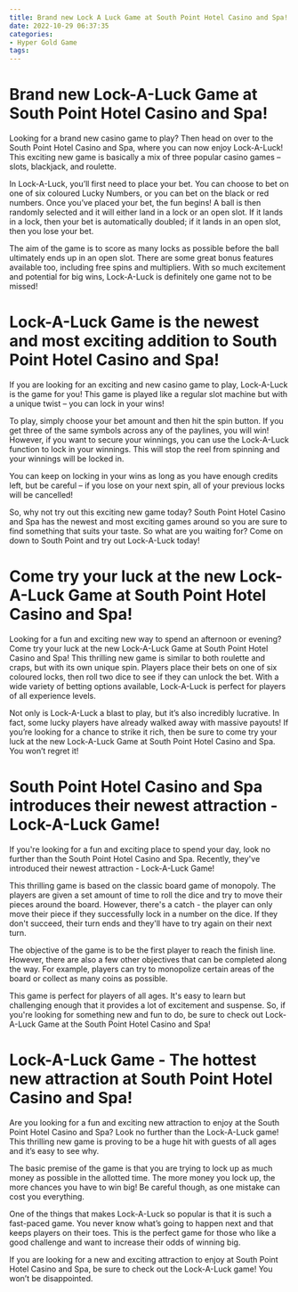 ```yaml
---
title: Brand new Lock A Luck Game at South Point Hotel Casino and Spa!
date: 2022-10-29 06:37:35
categories:
- Hyper Gold Game
tags:
---
```



# Brand new Lock-A-Luck Game at South Point Hotel Casino and Spa!

Looking for a brand new casino game to play? Then head on over to the South Point Hotel Casino and Spa, where you can now enjoy Lock-A-Luck! This exciting new game is basically a mix of three popular casino games – slots, blackjack, and roulette.

In Lock-A-Luck, you’ll first need to place your bet. You can choose to bet on one of six coloured Lucky Numbers, or you can bet on the black or red numbers. Once you’ve placed your bet, the fun begins! A ball is then randomly selected and it will either land in a lock or an open slot. If it lands in a lock, then your bet is automatically doubled; if it lands in an open slot, then you lose your bet.

The aim of the game is to score as many locks as possible before the ball ultimately ends up in an open slot. There are some great bonus features available too, including free spins and multipliers. With so much excitement and potential for big wins, Lock-A-Luck is definitely one game not to be missed!

# Lock-A-Luck Game is the newest and most exciting addition to South Point Hotel Casino and Spa!

If you are looking for an exciting and new casino game to play, Lock-A-Luck is the game for you! This game is played like a regular slot machine but with a unique twist – you can lock in your wins!

To play, simply choose your bet amount and then hit the spin button. If you get three of the same symbols across any of the paylines, you will win! However, if you want to secure your winnings, you can use the Lock-A-Luck function to lock in your winnings. This will stop the reel from spinning and your winnings will be locked in.

You can keep on locking in your wins as long as you have enough credits left, but be careful – if you lose on your next spin, all of your previous locks will be cancelled!

So, why not try out this exciting new game today? South Point Hotel Casino and Spa has the newest and most exciting games around so you are sure to find something that suits your taste. So what are you waiting for? Come on down to South Point and try out Lock-A-Luck today!

# Come try your luck at the new Lock-A-Luck Game at South Point Hotel Casino and Spa!

Looking for a fun and exciting new way to spend an afternoon or evening? Come try your luck at the new Lock-A-Luck Game at South Point Hotel Casino and Spa! This thrilling new game is similar to both roulette and craps, but with its own unique spin. Players place their bets on one of six coloured locks, then roll two dice to see if they can unlock the bet. With a wide variety of betting options available, Lock-A-Luck is perfect for players of all experience levels.

Not only is Lock-A-Luck a blast to play, but it’s also incredibly lucrative. In fact, some lucky players have already walked away with massive payouts! If you’re looking for a chance to strike it rich, then be sure to come try your luck at the new Lock-A-Luck Game at South Point Hotel Casino and Spa. You won’t regret it!

# South Point Hotel Casino and Spa introduces their newest attraction - Lock-A-Luck Game!

If you're looking for a fun and exciting place to spend your day, look no further than the South Point Hotel Casino and Spa. Recently, they've introduced their newest attraction - Lock-A-Luck Game!

This thrilling game is based on the classic board game of monopoly. The players are given a set amount of time to roll the dice and try to move their pieces around the board. However, there's a catch - the player can only move their piece if they successfully lock in a number on the dice. If they don't succeed, their turn ends and they'll have to try again on their next turn.

The objective of the game is to be the first player to reach the finish line. However, there are also a few other objectives that can be completed along the way. For example, players can try to monopolize certain areas of the board or collect as many coins as possible.

This game is perfect for players of all ages. It's easy to learn but challenging enough that it provides a lot of excitement and suspense. So, if you're looking for something new and fun to do, be sure to check out Lock-A-Luck Game at the South Point Hotel Casino and Spa!

# Lock-A-Luck Game - The hottest new attraction at South Point Hotel Casino and Spa!

Are you looking for a fun and exciting new attraction to enjoy at the South Point Hotel Casino and Spa? Look no further than the Lock-A-Luck game! This thrilling new game is proving to be a huge hit with guests of all ages and it’s easy to see why.

The basic premise of the game is that you are trying to lock up as much money as possible in the allotted time. The more money you lock up, the more chances you have to win big! Be careful though, as one mistake can cost you everything.

One of the things that makes Lock-A-Luck so popular is that it is such a fast-paced game. You never know what’s going to happen next and that keeps players on their toes. This is the perfect game for those who like a good challenge and want to increase their odds of winning big.

If you are looking for a new and exciting attraction to enjoy at South Point Hotel Casino and Spa, be sure to check out the Lock-A-Luck game! You won’t be disappointed.
